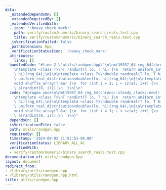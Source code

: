 ```yaml
---
data:
  _extendedDependsOn: []
  _extendedRequiredBy: []
  _extendedVerifiedWith:
  - icon: ':heavy_check_mark:'
    path: verify/custom/numeric/binary_search_reals.test.cpp
    title: verify/custom/numeric/binary_search_reals.test.cpp
  _isVerificationFailed: false
  _pathExtension: hpp
  _verificationStatusIcon: ':heavy_check_mark:'
  attributes:
    links: []
  bundledCode: "#line 2 \"utils/randgen.hpp\"\n\nmt19937_64 rng_64(chrono::steady_clock::now().time_since_epoch().count());\n\
    \ntemplate <class T>\nT randint(T lo, T hi) {\n  return uniform_int_distribution<T>(lo,\
    \ hi)(rng_64);\n}\n\ntemplate <class T>\ndouble randreal(T lo, T hi) {\n  return\
    \ uniform_real_distribution<double>(lo, hi)(rng_64);\n}\n\ntemplate <class T>\n\
    void shuffle_array(T &a) {\n  for (int i = 1; i < sz(a); i++) {\n    swap(a[i],\
    \ a[randint(0, i)]);\n  }\n}\n"
  code: "#pragma once\n\nmt19937_64 rng_64(chrono::steady_clock::now().time_since_epoch().count());\n\
    \ntemplate <class T>\nT randint(T lo, T hi) {\n  return uniform_int_distribution<T>(lo,\
    \ hi)(rng_64);\n}\n\ntemplate <class T>\ndouble randreal(T lo, T hi) {\n  return\
    \ uniform_real_distribution<double>(lo, hi)(rng_64);\n}\n\ntemplate <class T>\n\
    void shuffle_array(T &a) {\n  for (int i = 1; i < sz(a); i++) {\n    swap(a[i],\
    \ a[randint(0, i)]);\n  }\n}"
  dependsOn: []
  isVerificationFile: false
  path: utils/randgen.hpp
  requiredBy: []
  timestamp: '2024-09-02 21:02:51-04:00'
  verificationStatus: LIBRARY_ALL_AC
  verifiedWith:
  - verify/custom/numeric/binary_search_reals.test.cpp
documentation_of: utils/randgen.hpp
layout: document
redirect_from:
- /library/utils/randgen.hpp
- /library/utils/randgen.hpp.html
title: utils/randgen.hpp
---
```

